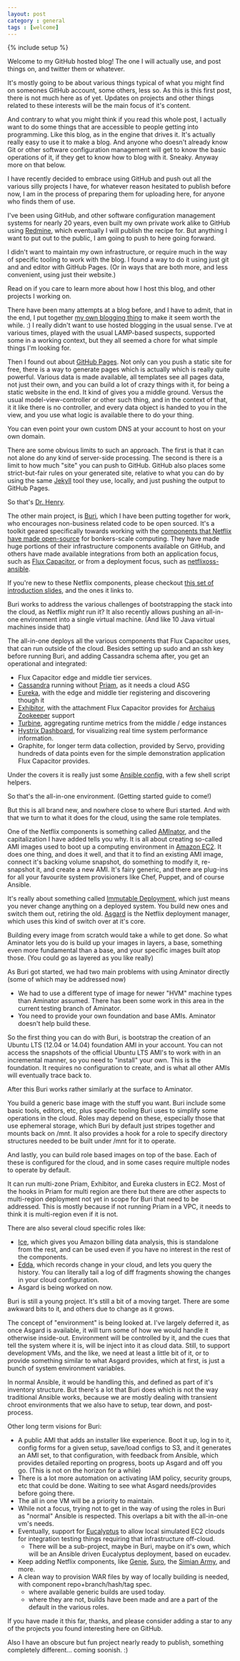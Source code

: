 ```yaml
---
layout: post
category : general
tags : [welcome]
---
```

{% include setup %}

Welcome to my GitHub hosted blog! The one I will actually use, and post things on, and twitter them or whatever.

It's mostly going to be about various things typical of what you might find on someones GitHub account, some others, less so. As this is this first post, there is not much here as of yet. Updates on projects and other things related to these interests will be the main focus of it's content.

And contrary to what you might think if you read this whole post, I actually want to do some things that are accessible to people getting into programming. Like this blog, as in the engine that drives it. It's actually really easy to use it to make a blog. And anyone who doesn't already know Git or other software configuration management will get to know the basic operations of it, if they get to know how to blog with it. Sneaky. Anyway more on that below.

I have recently decided to embrace using GitHub and push out all the various silly projects I have, for whatever reason hesitated to publish before now, I am in the process of preparing them for uploading here, for anyone who finds them of use. 

I've been using GitHub, and other software configuration management systems for nearly 20 years, even built my own private work alike to GitHub using [Redmine](http://www.redmine.org/), which eventually I will publish the recipe for. But anything I want to put out to the public, I am going to push to here going forward.

I didn't want to maintain my own infrastructure, or require much in the way of specific tooling to work with the blog. I found a way to do it using just git and and editor with GitHub Pages. (Or in ways that are both more, and less convenient, using just their website.)

Read on if you care to learn more about how I host this blog, and other projects I working on.

<!--fold-->

There have been many attempts at a blog before, and I have to admit, that in the end, I put together [my own blogging thing](http://github.com/jhohertz/dr-henry) to make it seem worth the while. :) I really didn't want to use hosted blogging in the usual sense. I've at various times, played with the usual LAMP-based suspects, supported some in a working context, but they all seemed a chore for what simple things I'm looking for.

Then I found out about [GitHub Pages](https://pages.github.com). Not only can you push a static site for free, there is a way to generate pages which is actually which is really quite powerful. Various data is made available, all templates see all pages data, not just their own, and you can build a lot of crazy things with it, for being a static website in the end. It kind of gives you a middle ground. Versus the usual model-view-controller or other such thing, and in the context of that, it it like there is no controller, and every data object is handed to you in the view, and you use what logic is available there to do your thing.

You can even point your own custom DNS at your account to host on your own domain.

There are some obvious limits to such an approach. The first is that it can not alone do any kind of server-side processing. The second is there is a limit to how much "site" you can push to GitHub. GitHub also places some strict-but-fair rules on your generated site, relative to what you can do by using the same [Jekyll](http://jekyllrb.com) tool they use, locally, and just pushing the output to GitHub Pages.

So that's [Dr. Henry](http://github.com/jhohertz/dr-henry).

The other main project, is [Buri](https://github.com/viafoura/buri), which I have been putting together for work, who encourages non-business related code to be open sourced. It's a toolkit geared specifically towards working with the [components that Netflix have made open-source](http://netflix.github.io) for bonkers-scale computing. They have made huge portions of their infrastructure components available on GitHub, and others have made available integrations from both an application focus, such as [Flux Capacitor](http://fluxcapacitor.com/), or from a deployment focus, such as [netflixoss-ansible](http://answersforaws.com/code/netflixoss/).

If you're new to these Netflix components, please checkout [this set of introduction slides](http://jhohertz.github.io/netflixoss-slides/), and the ones it links to.

Buri works to address the various challenges of bootstrapping the stack into the cloud, as Netflix *might* run it? It also recently allows pushing an all-in-one environment into a single virtual machine. (And like 10 Java virtual machines inside that)

The all-in-one deploys all the various components that Flux Capacitor uses, that can run outside of the cloud. Besides setting up sudo and an ssh key before running Buri, and adding Cassandra schema after, you get an operational and integrated:

- Flux Capacitor edge and middle tier services.
- [Cassandra](http://cassandra.apache.org/) running without [Priam](https://github.com/Netflix/Priam), as it needs a cloud ASG
- [Eureka](https://github.com/Netflix/eureka), with the edge and middle tier registering and discovering though it
- [Exhibitor](https://github.com/Netflix/exhibitor), with the attachment Flux Capacitor provides for [Archaius](https://github.com/Netflix/archaius) [Zookeeper](http://zookeeper.apache.org/) support
- [Turbine](https://github.com/Netflix/turbine), aggregating runtime metrics from the middle / edge instances
- [Hystrix Dashboard](https://github.com/Netflix/Hystrix/tree/master/hystrix-dashboard), for visualizing real time system performance information.
- Graphite, for longer term data collection, provided by Servo, providing hundreds of data points even for the simple demonstration application Flux Capacitor provides.

Under the covers it is really just some [Ansible config](http://docs.ansible.com/), with a few shell script helpers.

So that's the all-in-one environment. (Getting started guide to come!)

But this is all brand new, and nowhere close to where Buri started. And with that we turn to what it does for the cloud, using the same role templates.

One of the Netflix components is something called [AMInator](https://github.com/Netflix/aminator), and the capitalization I have added tells you why. It is all about creating so-called AMI images used to boot up a computing environment in [Amazon EC2](http://aws.amazon.com/ec2/). It does one thing, and does it well, and that it to find an existing AMI image, connect it's backing volume snapshot, do something to modify it, re-snapshot it, and create a new AMI. It's fairy generic, and there are plug-ins for all your favourite system provisioners like Chef, Puppet, and of course Ansible.

It's really about something called [Immutable Deployment](http://chadfowler.com/blog/2013/06/23/immutable-deployments/), which just means you never change anything on a deployed system. You build new ones and switch them out, retiring the old. [Asgard](https://github.com/Netflix/asgard) is the Netflix deployment manager, which uses this kind of switch over at it's core.

Building every image from scratch would take a while to get done. So what Aminator lets you do is build up your images in layers, a base, something even more fundamental than a base, and your specific images built atop those. (You could go as layered as you like really)

As Buri got started, we had two main problems with using Aminator directly (some of which may be addressed now)

- We had to use a different type of image for newer "HVM" machine types than Aminator assumed. There has been some work in this area in the current testing branch of Aminator.
- You need to provide your own foundation and base AMIs. Aminator doesn't help build these.

So the first thing you can do with Buri, is bootstrap the creation of an Ubuntu LTS (12.04 or 14.04) foundation AMI in your account. You can not access the snapshots of the official Ubuntu LTS AMI's to work with in an incremental manner, so you need to "install" your own. This is the foundation. It requires no configuration to create, and is what all other AMIs will eventually trace back to.

After this Buri works rather similarly at the surface to Aminator.

You build a generic base image with the stuff you want. Buri include some basic tools, editors, etc, plus specific tooling Buri uses to simplify some operations in the cloud. Roles may depend on these, especially those that use ephemeral storage, which Buri by default just stripes together and mounts back on /mnt. It also provides a hook for a role to specify directory structures needed to be built under /mnt for it to operate.

And lastly, you can build role based images on top of the base. Each of these is configured for the cloud, and in some cases require multiple nodes to operate by default. 

It can run multi-zone Priam, Exhibitor, and Eureka clusters in EC2. Most of the hooks in Priam for multi region are there but there are other aspects to multi-region deployment not yet in scope for Buri that need to be addressed. This is mostly because if not running Priam in a VPC, it needs to think it is multi-region even if it is not.

There are also several cloud specific roles like:

- [Ice](https://github.com/Netflix/ice), which gives you Amazon billing data analysis, this is standalone from the rest, and can be used even if you have no interest in the rest of the components.
- [Edda](https://github.com/Netflix/edda), which records change in your cloud, and lets you query the history. You can literally tail a log of diff fragments showing the changes in your cloud configuration. 
- Asgard is being worked on now.

Buri is still a young project. It's still a bit of a moving target. There are some awkward bits to it, and others due to change as it grows.

The concept of "environment" is being looked at. I've largely deferred it, as once Asgard is available, it will turn some of how we would handle it otherwise inside-out. Environment will be controlled by it, and the cues that tell the system where it is, will be inject into it as cloud data. Still, to support development VMs, and the like, we need at least a little bit of it, or to provide something similar to what Asgard provides, which at first, is just a bunch of system environment variables.

In normal Ansible, it would be handling this, and defined as part of it's inventory structure. But there's a lot that Buri does which is not the way traditional Ansible works, because we are mostly dealing with transient chroot environments that we also have to setup, tear down, and post-process.

Other long term visions for Buri:

- A public AMI that adds an installer like experience. Boot it up, log in to it, config forms for a given setup, save/load configs to S3, and it generates an AMI set, to that configuration, with feedback from Ansible, which provides detailed reporting on progress, boots up Asgard and off you go. (This is not on the horizon for a while)
- There is a lot more automation on activating IAM policy, security groups, etc that could be done. Waiting to see what Asgard needs/provides before going there.
- The all in one VM will be a priority to maintain.
- While not a focus, trying not to get in the way of using the roles in Buri as "normal" Ansible is respected. This overlaps a bit with the all-in-one vm's needs.
- Eventually, support for [Eucalyptus](https://www.eucalyptus.com/aws-compatibility) to allow local simulated EC2 clouds for integration testing things requiring that infrastructure off-cloud.
  - There will be a sub-project, maybe in Buri, maybe on it's own, which will be an Ansible driven Eucalyptus deployment, based on eucadev.
- Keep adding Netflix components, like [Genie](https://github.com/Netflix/genie), [Suro](https://github.com/Netflix/suro), the [Simian Army](https://github.com/Netflix/SimianArmy), and more.
- A clean way to provision WAR files by way of locally building is needed, with component repo+branch/hash/tag spec.
  - where available generic builds are used today.
  - where they are not, builds have been made and are a part of the default in the various roles.

If you have made it this far, thanks, and please consider adding a star to any of the projects you found interesting here on GitHub.

Also I have an obscure but fun project nearly ready to publish, something completely different... coming soonish. :)

